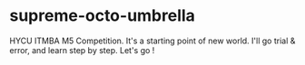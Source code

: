# supreme-octo-umbrella
HYCU ITMBA M5 Competition.
It's a starting point of new world. I'll go trial & error, and learn step by step.
Let's go !
